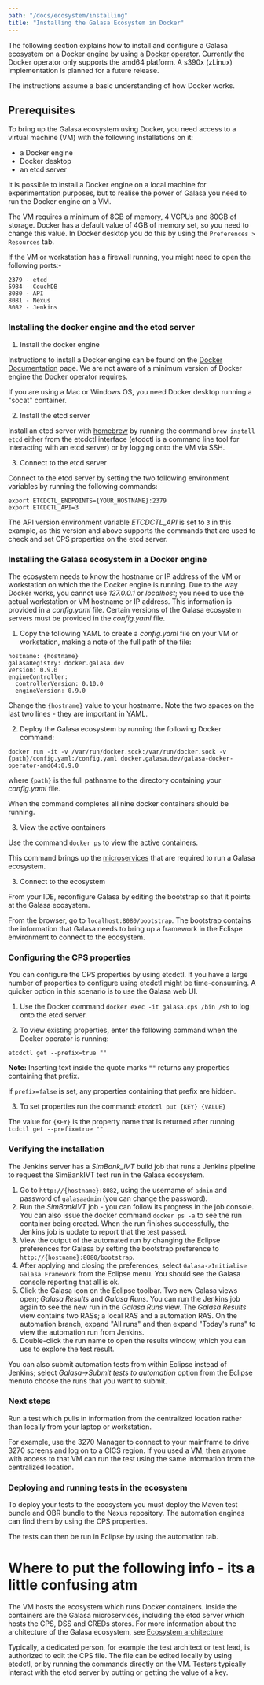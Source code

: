 ```yaml
---
path: "/docs/ecosystem/installing"
title: "Installing the Galasa Ecosystem in Docker"
---
```


The following section explains how to install and configure a Galasa ecosystem on a Docker engine by using a <a href="https://github.com/galasa-dev/extensions/tree/master/galasa-extensions-parent/dev.galasa.docker.operator" target="_blank"> Docker operator</a>. Currently the Docker operator only supports the amd64 platform. A s390x (zLinux) implementation is planned for a future release.

The instructions assume a basic understanding of how Docker works.

## Prerequisites

To bring up the Galasa ecosystem using Docker, you need access to a virtual machine (VM) with the following installations on it: 

- a Docker engine
- Docker desktop 
- an etcd server 

It is possible to install a Docker engine on a local machine for experimentation purposes, but to realise the power of Galasa you need to run the Docker engine on a VM.

The VM requires a minimum of 8GB of memory, 4 VCPUs and 80GB of storage. Docker has a default value of 4GB of memory set, so you need to change this value. In Docker desktop you do this by using the ```Preferences > Resources``` tab.

If the VM or workstation has a firewall running, you might need to open the following ports:-

    2379 - etcd
    5984 - CouchDB
    8080 - API
    8081 - Nexus
    8082 - Jenkins


### Installing the docker engine and the etcd server


1. Install the docker engine 

Instructions to install a Docker engine can be found on the <a href="https://docs.docker.com/engine/install/" target="_blank"> Docker Documentation</a> page. We are not aware of a minimum version of Docker engine the Docker operator requires. 

If you are using a Mac or Windows OS, you need Docker desktop running a "socat" container.

2. Install the etcd server

Install an etcd server with <a href="https://brew.sh/" target="_blank"> homebrew</a> by running the command ```brew install etcd``` either from the etcdctl interface (etcdctl is a command line tool for interacting with an etcd server) or by logging onto the VM via SSH.  



3. Connect to the etcd server

Connect to the etcd server by setting the two following environment variables by running the following commands:

```
export ETCDCTL_ENDPOINTS={YOUR_HOSTNAME}:2379
export ETCDCTL_API=3
```

The API version environment variable *ETCDCTL_API* is set to ```3``` in this example, as this version and above supports the commands that are used to check and set CPS properties on the etcd server.


### Installing the Galasa ecosystem in a Docker engine

The ecosystem needs to know the hostname or IP address of the VM or workstation on which the  the Docker engine is running. Due to the way Docker works, you cannot use *127.0.0.1* or *localhost*; you need to use the actual workstation or VM hostname or IP address. This information is provided in a *config.yaml* file.  Certain versions of the Galasa ecosystem servers must be provided in the *config.yaml* file.

1. Copy the following YAML to create a *config.yaml* file on your VM or workstation, making a note of the full path of the file:

```
hostname: {hostname}
galasaRegistry: docker.galasa.dev
version: 0.9.0
engineController:
  controllerVersion: 0.10.0
  engineVersion: 0.9.0
```

Change the ```{hostname}``` value to your hostname. Note the two spaces on the last two lines -  they are important in YAML.

2. Deploy the Galasa ecosystem by running the following Docker command:

```
docker run -it -v /var/run/docker.sock:/var/run/docker.sock -v {path}/config.yaml:/config.yaml docker.galasa.dev/galasa-docker-operator-amd64:0.9.0
```
where ```{path}``` is the full pathname to the directory containing your *config.yaml* file.

When the command completes all nine docker containers should be running. 

3. View the active containers

Use the command ```docker ps``` to view the active containers.

This command brings up the  <a href="https://github.com/galasa-dev/docs/ecosystem" target="_blank"> microservices</a> that are required to run a Galasa ecosystem. 

3. Connect to the ecosystem

From your IDE, reconfigure Galasa by editing the bootstrap so that it points at the Galasa ecosystem. 

From the browser, go to ```localhost:8080/bootstrap```. The bootstrap contains the information that Galasa needs to bring up a framework in the Eclispe environment to connect to the ecosystem. 


### Configuring the CPS properties

You can configure the CPS properties by using etcdctl. If you have a large number of properties to configure using etcdctl might be time-consuming. A quicker option in this scenario is to use the Galasa web UI.  

1. Use the Docker command ```docker exec -it galasa.cps /bin /sh```  to log onto the etcd server. 

2. To view existing properties, enter the following command when the Docker operator is running:

```etcdctl get --prefix=true ""```

**Note:** Inserting text inside the quote marks ```""``` returns any properties containing that prefix.

If ```prefix=false``` is set, any properties containing that prefix are hidden.

3. To set properties run the command: ```etcdctl put {KEY} {VALUE}```

The value for ```{KEY}``` is the property name that is returned after running<br>
 ```tcdctl get --prefix=true ""```


### Verifying the installation

The Jenkins server has a *SimBank_IVT* build job that runs a Jenkins pipeline to request the SimBankIVT test run in the Galasa ecosystem. 

1. Go to ```http://{hostname}:8082```, using the username of ```admin``` and password of ```galasaadmin``` (you can change the password). 
2. Run the *SimBankIVT* job - you can follow its progress in the job console. You can also issue the docker command ```docker ps -a``` to see the run container being created. When the run finishes successfully, the Jenkins job is update to report that the test passed.
3. View the output of the automated run by changing the Eclipse preferences for Galasa by setting the bootstrap preference to ```http://{hostname}:8080/bootstrap```.
4.  After applying and closing the preferences, select ```Galasa->Initialise Galasa Framework``` from the Eclipse menu. You should see the Galasa console reporting that all is ok. 
5. Click the Galasa icon on the Eclipse toolbar. Two new Galasa views open; *Galasa Results* and *Galasa Runs*. You can run the Jenkins job again to see the new run in the *Galasa Runs* view.
The *Galasa Results* view contains two RASs; a local RAS and a automation RAS. On the automation branch, expand "All runs" and then expand "Today's runs" to view the automation run from Jenkins. 
6. Double-click the run name to open the results window, which you can use to explore the test result.

You can also submit automation tests from within Eclipse instead of Jenkins; select *Galasa->Submit tests to automation* option from the Eclipse menuto choose the runs that you want to submit.

### Next steps

Run a test which pulls in information from the centralized location rather than locally from your laptop or workstation.  

For example, use the 3270 Manager to connect to your mainframe to drive 3270 screens and log on to a CICS region. If you used a VM, then anyone with access to that VM can run the test using the same information from the centralized location.


### Deploying and running tests in the ecosystem

To deploy your tests to the ecosystem  you must deploy the Maven test bundle and OBR bundle to the Nexus repository. The automation engines can find them by using the CPS properties. 

The tests can then be run in Eclipse by using the automation tab. 


# Where to put the following info - its a little confusing atm 
The VM hosts the ecosystem which runs Docker containers. Inside the containers are the Galasa microservices, including the etcd server which hosts the CPS, DSS and CREDs stores. For more information about the architecture of the Galasa ecosystem, see <a href="https://galasa.dev/docs/ecosystem/architecture" target="_blank"> Ecosystem architecture</a>

Typically, a dedicated person, for example the test architect or test lead, is authorized to edit the CPS file. The file can be edited locally by using etcdctl, or by running the commands directly on the VM. Testers typically interact with the etcd server by putting or getting the value of a key. 
